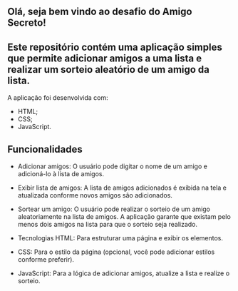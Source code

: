 ## Olá, seja bem vindo ao desafio do Amigo Secreto!
## Este repositório contém uma aplicação simples que permite adicionar amigos a uma lista e realizar um sorteio aleatório de um amigo da lista. 

A aplicação foi desenvolvida com:
- HTML;
- CSS;
- JavaScript.

## Funcionalidades

- Adicionar amigos:
O usuário pode digitar o nome de um amigo e adicioná-lo à lista de amigos.

- Exibir lista de amigos:
A lista de amigos adicionados é exibida na tela e atualizada conforme novos amigos são adicionados.

- Sortear um amigo:
O usuário pode realizar o sorteio de um amigo aleatoriamente na lista de amigos. A aplicação garante que existam pelo menos dois amigos na lista para que o sorteio seja realizado.

- Tecnologias HTML:
Para estruturar uma página e exibir os elementos.

- CSS:
Para o estilo da página (opcional, você pode adicionar estilos conforme preferir).

- JavaScript:
Para a lógica de adicionar amigos, atualize a lista e realize o sorteio.



